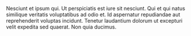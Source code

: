 Nesciunt et ipsum qui. Ut perspiciatis est iure sit nesciunt. Qui et qui natus similique veritatis voluptatibus ad odio et. Id aspernatur repudiandae aut reprehenderit voluptas incidunt. Tenetur laudantium dolorum ut excepturi velit expedita sed quaerat. Non quia ducimus.